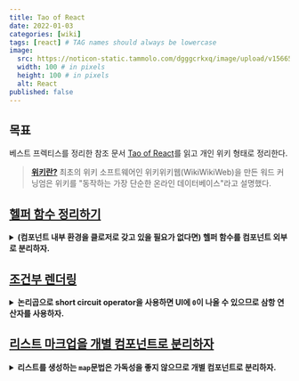 ```yaml
---
title: Tao of React
date: 2022-01-03
categories: [wiki]
tags: [react] # TAG names should always be lowercase
image:
  src: https://noticon-static.tammolo.com/dgggcrkxq/image/upload/v1566557331/noticon/d5hqar2idkoefh6fjtpu.png
  width: 100 # in pixels
  height: 100 # in pixels
  alt: React
published: false
---
```


## 목표

베스트 프렉티스를 정리한 참조 문서 [Tao of React](https://alexkondov.com/tao-of-react/)를 읽고 개인 위키 형태로 정리한다.

> **[위키란?](https://ko.wikipedia.org/wiki/%EC%9C%84%ED%82%A4)** 최초의 위키 소프트웨어인 위키위키웹(WikiWikiWeb)을 만든 워드 커닝엄은 위키를 "동작하는 가장 단순한 온라인 데이터베이스"라고 설명했다.

## [헬퍼 함수 정리하기](https://alexkondov.com/tao-of-react/#organize-helper-functions)

<details>
<summary><strong>(컴포넌트 내부 환경을 클로저로 갖고 있을 필요가 없다면) 헬퍼 함수를 컴포넌트 외부로 분리하자.</strong></summary>

왜냐하면

- 컴포넌트 내부에는 필요한 코드만 두는 게 읽기 편하다.
- 헬퍼 함수를 (컴포넌트에 종속되지 않는) 순수 함수로 작성하면 테스트하기 쉽고 버그 추적에 유리하며 확장하기 쉽다.

</details>

## [조건부 렌더링](https://alexkondov.com/tao-of-react/#conditional-rendering)

<details>
<summary><strong>논리곱으로 short circuit operator을 사용하면 UI에 <code>0</code>이 나올 수 있으므로 삼항 연산자를 사용하자.</strong></summary>

```jsx
// 👎 Try to avoid short-circuit operators
function Component() {
  const count = 0;

  return <div>{count && <h1>Messages: {count}</h1>}</div>;
}
```

논리곱의 좌항값 0은 falsy한 값이므로 false로 판단되지만, 출력할 때는 불리언 값인 false가 아니라 숫자 0으로 출력된다.

```jsx
// 👍 Use a ternary instead
function Component() {
  const count = 0;

  return <div>{count ? <h1>Messages: {count}</h1> : null}</div>;
}
```

</details>

## [리스트 마크업을 개별 컴포넌트로 분리하자](https://alexkondov.com/tao-of-react/#move-lists-in-components)

<details>
<summary><strong>리스트를 생성하는 <code>map</code>문법은 가독성을 좋지 않으므로 개별 컴포넌트로 분리하자.</strong></summary>

```tsx
<div>
  <strong>
    {mapgakcoDetail?.mapgakco?.applicantCount} /{" "}
    {mapgakcoDetail?.mapgakco?.applicantLimit} 명
  </strong>

  <ul>
    <li key={mapgakcoDetail?.author?.userId}>
      <div>
        <RiVipCrownFill color={theme.colors.crownGold} />
        <UserProfileImage
          title={`주최자: ${mapgakcoDetail?.author?.name}`}
          imageUrl={mapgakcoDetail?.author?.profileImgUrl}
          size={24}
        />
      </div>
    </li>
    {mapgakcoDetail?.applicants?.map(({ userId, name, profileImgUrl }) => (
      <li key={userId}>
        <UserProfileImage title={name} imageUrl={profileImgUrl} size={24} />
      </li>
    ))}
  </ul>
</div>
```

```tsx
<div>
  <strong>
    {mapgakcoDetail?.mapgakco?.applicantCount} /{" "}
    {mapgakcoDetail?.mapgakco?.applicantLimit} 명
  </strong>
  <ParticipantList
    author={mapgakcoDetail?.author}
    applicants={mapgakcoDetail?.applicants}
  />
</div>
```

</details>
